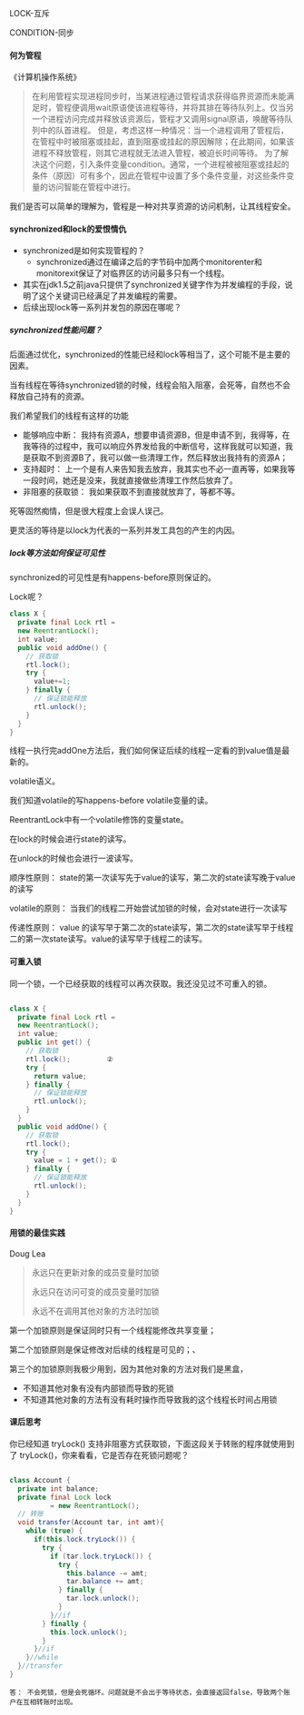 LOCK-互斥

CONDITION-同步

#### 何为管程

《计算机操作系统》

> 在利用管程实现进程同步时，当某进程通过管程请求获得临界资源而未能满足时，管程便调用wait原语使该进程等待，并将其排在等待队列上。仅当另一个进程访问完成并释放该资源后，管程才又调用signal原语，唤醒等待队列中的队首进程。
> 但是，考虑这样一种情况：当一个进程调用了管程后，在管程中时被阻塞或挂起，直到阻塞或挂起的原因解除；在此期间，如果该进程不释放管程，则其它进程就无法进入管程，被迫长时间等待。
> 为了解决这个问题，引入条件变量condition。通常，一个进程被被阻塞或挂起的条件（原因）可有多个，因此在管程中设置了多个条件变量，对这些条件变量的访问智能在管程中进行。

我们是否可以简单的理解为，管程是一种对共享资源的访问机制，让其线程安全。

#### synchronized和lock的爱恨情仇

- synchronized是如何实现管程的？
  - synchronized通过在编译之后的字节码中加两个monitorenter和monitorexit保证了对临界区的访问最多只有一个线程。
- 其实在jdk1.5之前java只提供了synchronized关键字作为并发编程的手段，说明了这个关键词已经满足了并发编程的需要。
- 后续出现lock等一系列并发包的原因在哪呢？

##### synchronized性能问题？

后面通过优化，synchronized的性能已经和lock等相当了，这个可能不是主要的因素。

当有线程在等待synchronized锁的时候，线程会陷入阻塞，会死等，自然也不会释放自己持有的资源。

我们希望我们的线程有这样的功能

- 能够响应中断： 我持有资源A，想要申请资源B，但是申请不到，我得等，在我等待的过程中，我可以响应外界发给我的中断信号，这样我就可以知道，我是获取不到资源B了，我可以做一些清理工作，然后释放出我持有的资源A；
- 支持超时： 上一个是有人来告知我去放弃，我其实也不必一直再等，如果我等一段时间，她还是没来，我就直接做些清理工作然后放弃了。
- 非阻塞的获取锁： 我如果获取不到直接就放弃了，等都不等。

死等固然痴情，但是很大程度上会误人误己。

更灵活的等待是以lock为代表的一系列并发工具包的产生的内因。



##### lock等方法如何保证可见性

synchronized的可见性是有happens-before原则保证的。

Lock呢？

```java
class X {
  private final Lock rtl =
  new ReentrantLock();
  int value;
  public void addOne() {
    // 获取锁
    rtl.lock();  
    try {
      value+=1;
    } finally {
      // 保证锁能释放
      rtl.unlock();
    }
  }
}
```

线程一执行完addOne方法后，我们如何保证后续的线程一定看的到value值是最新的。

volatile语义。

我们知道volatile的写happens-before volatile变量的读。

ReentrantLock中有一个volatile修饰的变量state。

在lock的时候会进行state的读写。

在unlock的时候也会进行一波读写。

顺序性原则： state的第一次读写先于value的读写，第二次的state读写晚于value的读写

volatile的原则： 当我们的线程二开始尝试加锁的时候，会对state进行一次读写

传递性原则： value 的读写早于第二次的state读写，第二次的state读写早于线程二的第一次state读写。value的读写早于线程二的读写。



#### 可重入锁

同一个锁，一个已经获取的线程可以再次获取。我还没见过不可重入的锁。

```java

class X {
  private final Lock rtl =
  new ReentrantLock();
  int value;
  public int get() {
    // 获取锁
    rtl.lock();         ②
    try {
      return value;
    } finally {
      // 保证锁能释放
      rtl.unlock();
    }
  }
  public void addOne() {
    // 获取锁
    rtl.lock();  
    try {
      value = 1 + get(); ①
    } finally {
      // 保证锁能释放
      rtl.unlock();
    }
  }
}
```



#### 用锁的最佳实践

Doug Lea

> 永远只在更新对象的成员变量时加锁
>
> 永远只在访问可变的成员变量时加锁
>
> 永远不在调用其他对象的方法时加锁

第一个加锁原则是保证同时只有一个线程能修改共享变量；

第二个加锁原则是保证修改对后续的线程是可见的；、

第三个的加锁原则我极少用到，因为其他对象的方法对我们是黑盒，

- 不知道其他对象有没有内部锁而导致的死锁
- 不知道其他对象的方法有没有耗时操作而导致我的这个线程长时间占用锁



#### 课后思考

你已经知道 tryLock() 支持非阻塞方式获取锁，下面这段关于转账的程序就使用到了 tryLock()，你来看看，它是否存在死锁问题呢？	

```java

class Account {
  private int balance;
  private final Lock lock
          = new ReentrantLock();
  // 转账
  void transfer(Account tar, int amt){
    while (true) {
      if(this.lock.tryLock()) {
        try {
          if (tar.lock.tryLock()) {
            try {
              this.balance -= amt;
              tar.balance += amt;
            } finally {
              tar.lock.unlock();
            }
          }//if
        } finally {
          this.lock.unlock();
        }
      }//if
    }//while
  }//transfer
}
```



```text
答： 不会死锁，但是会死循环。问题就是不会出于等待状态，会直接返回false，导致两个账户在互相转账时出现。
```

